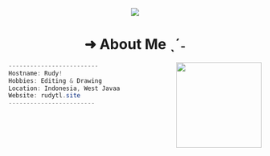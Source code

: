 <body>
<p align ="center">
 <img src= "https://files.catbox.moe/ehzf6s.jpeg" witdh = "100px"></img>
</p>

<h1 align="center">➜ About Me ˎˊ˗</h1>

<img src="https://media.tenor.com/qLVgTQhZ4JoAAAAi/ehe-aha.gif" align = "right" width = "170"></img>
  <p width = "40">
   
```csharp
-------------------------
Hostname: Rudy!
Hobbies: Editing & Drawing
Location: Indonesia, West Javaa
Website: rudytl.site
------------------------
```
<br>
</body>

<!-- beberapa ada yg kodenya dari github: AxellNetwork. saya hanya recode -->
